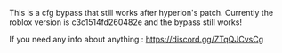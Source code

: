 This is a cfg bypass that still works after hyperion's patch. Currently the roblox version is c3c1514fd260482e and the bypass still works!

If you need any info about anything : https://discord.gg/ZTqQJCvsCg

